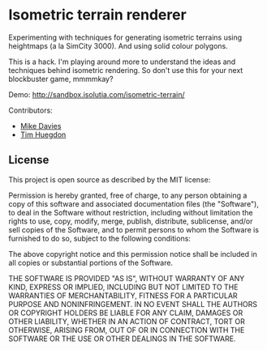 Isometric terrain renderer
==========================

Experimenting with techniques for generating isometric terrains using heightmaps (a la SimCity 3000). And using solid colour polygons.

This is a hack. I'm playing around more to understand the ideas and techniques behind isometric rendering. So don't use this for your next blockbuster game, mmmmkay?

Demo: http://sandbox.isolutia.com/isometric-terrain/

Contributors:
* [Mike Davies](http://github.com/isofarro)
* [Tim Huegdon](http://github.com/nefarioustim)

License
-------

This project is open source as described by the MIT license:

Permission is hereby granted, free of charge, to any person obtaining a copy of this software and associated documentation files (the "Software"), to deal in the Software without restriction, including without limitation the rights to use, copy, modify, merge, publish, distribute, sublicense, and/or sell copies of the Software, and to permit persons to whom the Software is furnished to do so, subject to the following conditions:

The above copyright notice and this permission notice shall be included in all copies or substantial portions of the Software.

THE SOFTWARE IS PROVIDED "AS IS", WITHOUT WARRANTY OF ANY KIND, EXPRESS OR IMPLIED, INCLUDING BUT NOT LIMITED TO THE WARRANTIES OF MERCHANTABILITY, FITNESS FOR A PARTICULAR PURPOSE AND NONINFRINGEMENT. IN NO EVENT SHALL THE AUTHORS OR COPYRIGHT HOLDERS BE LIABLE FOR ANY CLAIM, DAMAGES OR OTHER LIABILITY, WHETHER IN AN ACTION OF CONTRACT, TORT OR OTHERWISE, ARISING FROM, OUT OF OR IN CONNECTION WITH THE SOFTWARE OR THE USE OR OTHER DEALINGS IN THE SOFTWARE.


